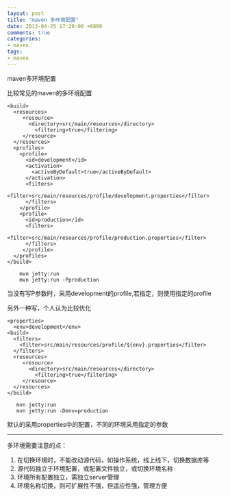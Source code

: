 ```yaml
---
layout: post
title: "maven 多环境配置"
date: 2013-04-25 17:29:00 +0800
comments: true
categories:
- maven
tags:
- maven
---
```


maven多环境配置

比较常见的maven的多环境配置

```
<build>
  <resources>
     <resource>
       <directory>src/main/resources</directory>
         <filtering>true</filtering>
     </resource>
  </resources>
  <profiles>
    <profile>
      <id>development</id>
      <activation>
        <activeByDefault>true</activeByDefault>
      </activation>
      <filters>
        <filter>src/main/resources/profile/development.properties</filter>
      </filters>
    </profile>
    <profile>
      <id>production</id>
      <filters>
        <filter>src/main/resources/profile/production.properties</filter>
      </filters>
     </profile>
  </profiles>
</build>
```

```
    mvn jetty:run
    mvn jetty:run -Pproduction
```

当没有写P参数时，采用development的profile,若指定，则使用指定的profile


另外一种写，个人认为比较优化

```
<properties>
  <env>development</env>
<build>
  <filters>
    <filter>src/main/resources/profile/${env}.properties</filter>
  </filters>
  <resources>
     <resource>
       <directory>src/main/resources</directory>
         <filtering>true</filtering>
     </resource>
  </resources>
</build>
```


```
   mvn jetty:run
   mvn jetty:run -Denv=production
```


默认的采用properties中的配置，不同的环境采用指定的参数


-----------------------------


多环境需要注意的点：
1. 在切换环境时，不能改动源代码，如操作系统，线上线下，切换数据库等
2. 源代码独立于环境配置，或配置文件独立，或切换环境名称
3. 环境所有配置独立，需独立server管理
4. 环境名称切换，则可扩展性不强，但适应性强，管理方便




















